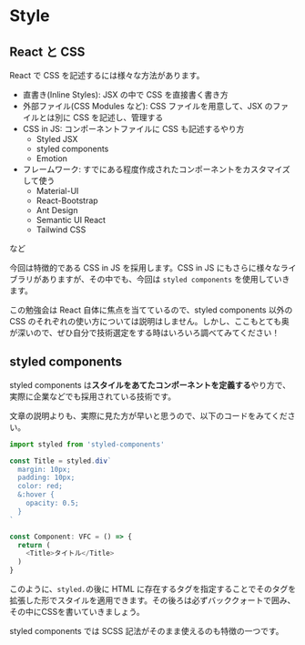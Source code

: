 # Style

## React と CSS

React で CSS を記述するには様々な方法があります。

- 直書き(Inline Styles): JSX の中で CSS を直接書く書き方
- 外部ファイル(CSS Modules など): CSS ファイルを用意して、JSX のファイルとは別に CSS を記述し、管理する
- CSS in JS: コンポーネントファイルに CSS も記述するやり方
  - Styled JSX
  - styled components
  - Emotion
- フレームワーク: すでにある程度作成されたコンポーネントをカスタマイズして使う
  - Material-UI
  - React-Bootstrap
  - Ant Design
  - Semantic UI React
  - Tailwind CSS

など

今回は特徴的である CSS in JS を採用します。CSS in JS にもさらに様々なライブラリがありますが、その中でも、今回は `styled components` を使用していきます。

この勉強会は React 自体に焦点を当てているので、styled components 以外の CSS のそれぞれの使い方については説明はしません。しかし、ここもとても奥が深いので、ぜひ自分で技術選定をする時はいろいろ調べてみてください！

## styled components

styled components は**スタイルをあてたコンポーネントを定義する**やり方で、実際に企業などでも採用されている技術です。

文章の説明よりも、実際に見た方が早いと思うので、以下のコードをみてください。
```typescript
import styled from 'styled-components'

const Title = styled.div`
  margin: 10px;
  padding: 10px;
  color: red;
  &:hover {
    opacity: 0.5;
  }
`

const Component: VFC = () => {
  return (
    <Title>タイトル</Title>
  )
}
```

このように、`styled.`の後に HTML に存在するタグを指定することでそのタグを拡張した形でスタイルを適用できます。その後ろは必ずバッククォートで囲み、その中にCSSを書いていきましょう。

styled components では SCSS 記法がそのまま使えるのも特徴の一つです。
